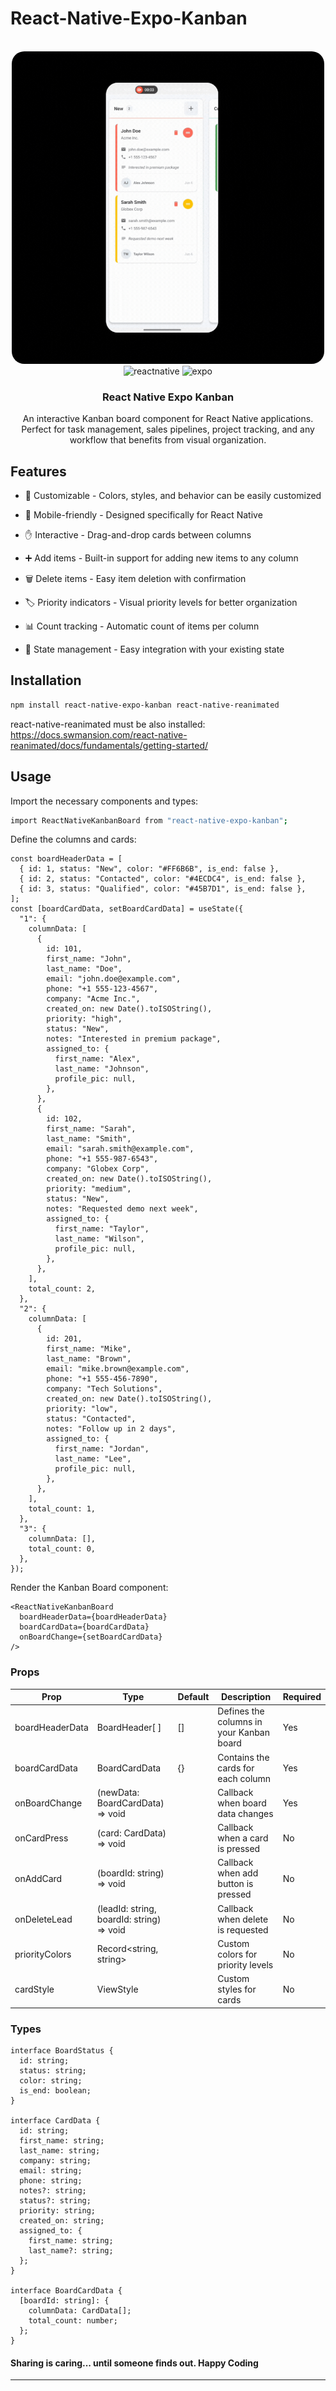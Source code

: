 # React-Native-Expo-Kanban

<div>
<div align="center">
  <br />
    <a href="https://github.com/NaveenMathramkott/react-native-expo-kanban" target="_blank">
        <img src="./demo/demo.gif" height="500" style="border-radius: 20px;" >
    </a>
  <br />

  <div>
    <img src="https://img.shields.io/badge/-React_Native-black?style=for-the-badge&logoColor=white&logo=react&color=000000" alt="reactnative" />
    <img src="https://img.shields.io/badge/-Expo-black?style=for-the-badge&logoColor=white&logo=expo&color=000020" alt="expo" />
     </div>
  </div>

<h3 align="center">React Native Expo Kanban</h3>

   <div align="center">
An interactive Kanban board component for React Native applications. Perfect for task management, sales pipelines, project tracking, and any workflow that benefits from visual organization.
    
</div>

## Features

- 🎨 Customizable - Colors, styles, and behavior can be easily customized

- 📱 Mobile-friendly - Designed specifically for React Native

- ✋ Interactive - Drag-and-drop cards between columns

- ➕ Add items - Built-in support for adding new items to any column

- 🗑️ Delete items - Easy item deletion with confirmation

- 🏷️ Priority indicators - Visual priority levels for better organization

- 📊 Count tracking - Automatic count of items per column

- 🔄 State management - Easy integration with your existing state

## Installation

```bash
npm install react-native-expo-kanban react-native-reanimated
```

react-native-reanimated must be also installed: https://docs.swmansion.com/react-native-reanimated/docs/fundamentals/getting-started/

## Usage

Import the necessary components and types:

```bash
import ReactNativeKanbanBoard from "react-native-expo-kanban";
```

Define the columns and cards:

```tsx
const boardHeaderData = [
  { id: 1, status: "New", color: "#FF6B6B", is_end: false },
  { id: 2, status: "Contacted", color: "#4ECDC4", is_end: false },
  { id: 3, status: "Qualified", color: "#45B7D1", is_end: false },
];
const [boardCardData, setBoardCardData] = useState({
  "1": {
    columnData: [
      {
        id: 101,
        first_name: "John",
        last_name: "Doe",
        email: "john.doe@example.com",
        phone: "+1 555-123-4567",
        company: "Acme Inc.",
        created_on: new Date().toISOString(),
        priority: "high",
        status: "New",
        notes: "Interested in premium package",
        assigned_to: {
          first_name: "Alex",
          last_name: "Johnson",
          profile_pic: null,
        },
      },
      {
        id: 102,
        first_name: "Sarah",
        last_name: "Smith",
        email: "sarah.smith@example.com",
        phone: "+1 555-987-6543",
        company: "Globex Corp",
        created_on: new Date().toISOString(),
        priority: "medium",
        status: "New",
        notes: "Requested demo next week",
        assigned_to: {
          first_name: "Taylor",
          last_name: "Wilson",
          profile_pic: null,
        },
      },
    ],
    total_count: 2,
  },
  "2": {
    columnData: [
      {
        id: 201,
        first_name: "Mike",
        last_name: "Brown",
        email: "mike.brown@example.com",
        phone: "+1 555-456-7890",
        company: "Tech Solutions",
        created_on: new Date().toISOString(),
        priority: "low",
        status: "Contacted",
        notes: "Follow up in 2 days",
        assigned_to: {
          first_name: "Jordan",
          last_name: "Lee",
          profile_pic: null,
        },
      },
    ],
    total_count: 1,
  },
  "3": {
    columnData: [],
    total_count: 0,
  },
});
```

Render the Kanban Board component:

```tsx
<ReactNativeKanbanBoard
  boardHeaderData={boardHeaderData}
  boardCardData={boardCardData}
  onBoardChange={setBoardCardData}
/>
```

### Props

| Prop            | Type                                      | Default | Description                              | Required |
| --------------- | ----------------------------------------- | ------- | ---------------------------------------- | -------- |
| boardHeaderData | BoardHeader[ ]                            | []      | Defines the columns in your Kanban board | Yes      |
| boardCardData   | BoardCardData                             | {}      | Contains the cards for each column       | Yes      |
| onBoardChange   | (newData: BoardCardData) => void          |         | Callback when board data changes         | Yes      |
| onCardPress     | (card: CardData) => void                  |         | Callback when a card is pressed          | No       |
| onAddCard       | (boardId: string) => void                 |         | Callback when add button is pressed      | No       |
| onDeleteLead    | (leadId: string, boardId: string) => void |         | Callback when delete is requested        | No       |
| priorityColors  | Record<string, string>                    |         | Custom colors for priority levels        | No       |
| cardStyle       | ViewStyle                                 |         | Custom styles for cards                  | No       |

### Types

```tsx
interface BoardStatus {
  id: string;
  status: string;
  color: string;
  is_end: boolean;
}

interface CardData {
  id: string;
  first_name: string;
  last_name: string;
  company: string;
  email: string;
  phone: string;
  notes?: string;
  status?: string;
  priority: string;
  created_on: string;
  assigned_to: {
    first_name: string;
    last_name?: string;
  };
}

interface BoardCardData {
  [boardId: string]: {
    columnData: CardData[];
    total_count: number;
  };
}
```

#### Sharing is caring... until someone finds out. Happy Coding

---
